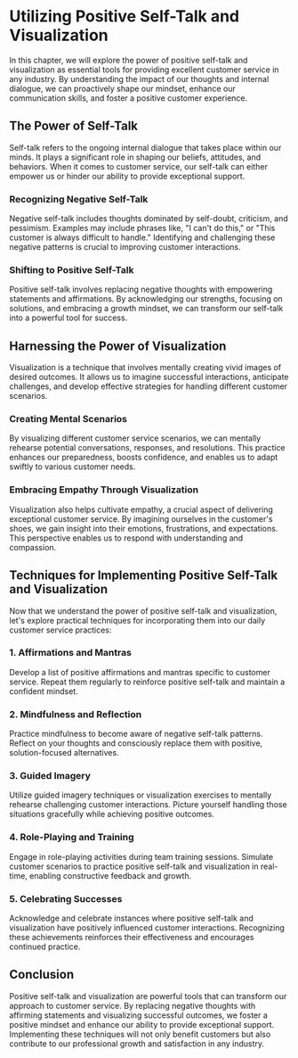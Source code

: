 # Utilizing Positive Self-Talk and Visualization

In this chapter, we will explore the power of positive self-talk and visualization as essential tools for providing excellent customer service in any industry. By understanding the impact of our thoughts and internal dialogue, we can proactively shape our mindset, enhance our communication skills, and foster a positive customer experience.

## The Power of Self-Talk

Self-talk refers to the ongoing internal dialogue that takes place within our minds. It plays a significant role in shaping our beliefs, attitudes, and behaviors. When it comes to customer service, our self-talk can either empower us or hinder our ability to provide exceptional support.

### Recognizing Negative Self-Talk

Negative self-talk includes thoughts dominated by self-doubt, criticism, and pessimism. Examples may include phrases like, "I can't do this," or "This customer is always difficult to handle." Identifying and challenging these negative patterns is crucial to improving customer interactions.

### Shifting to Positive Self-Talk

Positive self-talk involves replacing negative thoughts with empowering statements and affirmations. By acknowledging our strengths, focusing on solutions, and embracing a growth mindset, we can transform our self-talk into a powerful tool for success.

## Harnessing the Power of Visualization

Visualization is a technique that involves mentally creating vivid images of desired outcomes. It allows us to imagine successful interactions, anticipate challenges, and develop effective strategies for handling different customer scenarios.

### Creating Mental Scenarios

By visualizing different customer service scenarios, we can mentally rehearse potential conversations, responses, and resolutions. This practice enhances our preparedness, boosts confidence, and enables us to adapt swiftly to various customer needs.

### Embracing Empathy Through Visualization

Visualization also helps cultivate empathy, a crucial aspect of delivering exceptional customer service. By imagining ourselves in the customer's shoes, we gain insight into their emotions, frustrations, and expectations. This perspective enables us to respond with understanding and compassion.

## Techniques for Implementing Positive Self-Talk and Visualization

Now that we understand the power of positive self-talk and visualization, let's explore practical techniques for incorporating them into our daily customer service practices:

### 1\. Affirmations and Mantras

Develop a list of positive affirmations and mantras specific to customer service. Repeat them regularly to reinforce positive self-talk and maintain a confident mindset.

### 2\. Mindfulness and Reflection

Practice mindfulness to become aware of negative self-talk patterns. Reflect on your thoughts and consciously replace them with positive, solution-focused alternatives.

### 3\. Guided Imagery

Utilize guided imagery techniques or visualization exercises to mentally rehearse challenging customer interactions. Picture yourself handling those situations gracefully while achieving positive outcomes.

### 4\. Role-Playing and Training

Engage in role-playing activities during team training sessions. Simulate customer scenarios to practice positive self-talk and visualization in real-time, enabling constructive feedback and growth.

### 5\. Celebrating Successes

Acknowledge and celebrate instances where positive self-talk and visualization have positively influenced customer interactions. Recognizing these achievements reinforces their effectiveness and encourages continued practice.

## Conclusion

Positive self-talk and visualization are powerful tools that can transform our approach to customer service. By replacing negative thoughts with affirming statements and visualizing successful outcomes, we foster a positive mindset and enhance our ability to provide exceptional support. Implementing these techniques will not only benefit customers but also contribute to our professional growth and satisfaction in any industry.
